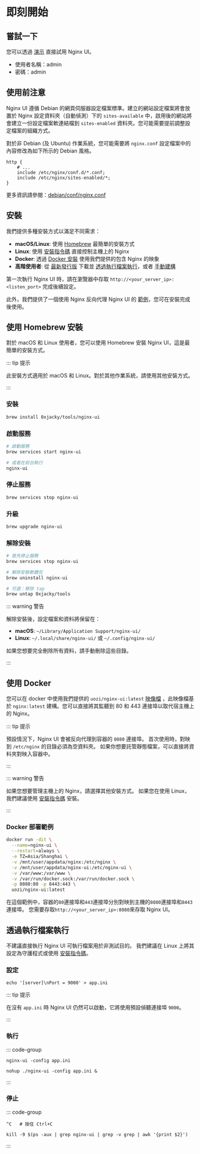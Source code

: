# 即刻開始

## 嘗試一下

您可以透過 [演示](https://demo.nginxui.com) 直接試用 Nginx UI。

- 使用者名稱：admin
- 密碼：admin

## 使用前注意

Nginx UI 遵循 Debian 的網頁伺服器設定檔案標準。建立的網站設定檔案將會放置於 Nginx
設定資料夾（自動偵測）下的 `sites-available` 中，啟用後的網站將會建立一份設定檔案軟連結檔到 `sites-enabled`
資料夾。您可能需要提前調整設定檔案的組織方式。

對於非 Debian (及 Ubuntu) 作業系統，您可能需要將 `nginx.conf` 設定檔案中的內容修改為如下所示的 Debian 風格。

```nginx
http {
	# ...
	include /etc/nginx/conf.d/*.conf;
	include /etc/nginx/sites-enabled/*;
}
```

更多資訊請參閱：[debian/conf/nginx.conf](https://salsa.debian.org/nginx-team/nginx/-/blob/master/debian/conf/nginx.conf#L59-L60)

## 安裝

我們提供多種安裝方式以滿足不同需求：

- **macOS/Linux**: 使用 [Homebrew](./install-homebrew) 最簡單的安裝方式
- **Linux**: 使用 [安裝指令碼](./install-script-linux) 直接控制主機上的 Nginx
- **Docker**: 透過 [Docker 安裝](#使用-docker) 使用我們提供的包含 Nginx 的映象
- **高階使用者**: 從 [最新發行版](https://github.com/0xJacky/nginx-ui/releases/latest) 下載並 [透過執行檔案執行](#透過執行檔案執行)，或者 [手動建構](./build)

第一次執行 Nginx UI 時，請在瀏覽器中存取 `http://<your_server_ip>:<listen_port>` 完成後續設定。

此外，我們提供了一個使用 Nginx 反向代理 Nginx UI 的 [範例](./nginx-proxy-example)，您可在安裝完成後使用。

## 使用 Homebrew 安裝

對於 macOS 和 Linux 使用者，您可以使用 Homebrew 安裝 Nginx UI，這是最簡單的安裝方式。

::: tip 提示

此安裝方式適用於 macOS 和 Linux。對於其他作業系統，請使用其他安裝方式。

:::

### 安裝

```bash
brew install 0xjacky/tools/nginx-ui
```

### 啟動服務

```bash
# 啟動服務
brew services start nginx-ui

# 或者在前台執行
nginx-ui
```

### 停止服務

```bash
brew services stop nginx-ui
```

### 升級

```bash
brew upgrade nginx-ui
```

### 解除安裝

```bash
# 首先停止服務
brew services stop nginx-ui

# 解除安裝軟體包
brew uninstall nginx-ui

# 可選：移除 tap
brew untap 0xjacky/tools
```

::: warning 警告

解除安裝後，設定檔案和資料將保留在：
- **macOS**: `~/Library/Application Support/nginx-ui/`
- **Linux**: `~/.local/share/nginx-ui/` 或 `~/.config/nginx-ui/`

如果您想要完全刪除所有資料，請手動刪除這些目錄。

:::

## 使用 Docker

您可以在 docker 中使用我們提供的 `uozi/nginx-ui:latest` [映像檔](https://hub.docker.com/r/uozi/nginx-ui)
，此映像檔基於 `nginx:latest` 建構。您可以直接將其監聽到 80 和 443 連接埠以取代宿主機上的 Nginx。

::: tip 提示

預設情況下，Nginx UI 會被反向代理到容器的 `8080` 連接埠。
首次使用時，對映到 `/etc/nginx` 的目錄必須為空資料夾。
如果你想要託管靜態檔案，可以直接將資料夾對映入容器中。

:::

::: warning 警告

如果您想要管理主機上的 Nginx，請選擇其他安裝方式。
如果您在使用 Linux，我們建議使用 [安裝指令碼](./install-script-linux) 安裝。

:::

### Docker 部署範例

```bash
docker run -dit \
  --name=nginx-ui \
  --restart=always \
  -e TZ=Asia/Shanghai \
  -v /mnt/user/appdata/nginx:/etc/nginx \
  -v /mnt/user/appdata/nginx-ui:/etc/nginx-ui \
  -v /var/www:/var/www \
  -v /var/run/docker.sock:/var/run/docker.sock \
  -p 8080:80 -p 8443:443 \
  uozi/nginx-ui:latest
```

在這個範例中，容器的`80`連接埠和`443`連接埠分別對映到主機的`8080`連接埠和`8443`連接埠。
您需要存取`http://<your_server_ip>:8080`來存取 Nginx UI。

## 透過執行檔案執行

不建議直接執行 Nginx UI 可執行檔案用於非測試目的。
我們建議在 Linux 上將其設定為守護程式或使用 [安裝指令碼](./install-script-linux)。

### 設定

```shell
echo '[server]\nPort = 9000' > app.ini
```

::: tip 提示

在沒有 `app.ini` 時 Nginx UI 仍然可以啟動，它將使用預設偵聽連接埠 `9000`。

:::

### 執行

::: code-group

```shell [終端]
nginx-ui -config app.ini
```

```shell [背景]
nohup ./nginx-ui -config app.ini &
```

:::


### 停止

::: code-group

```shell [終端]
^C   # 按住 Ctrl+C
```

```shell [背景]
kill -9 $(ps -aux | grep nginx-ui | grep -v grep | awk '{print $2}')
```

:::
